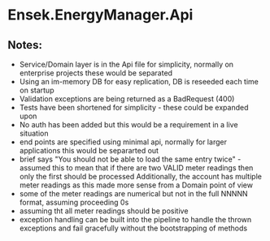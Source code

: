 # Ensek.EnergyManager.Api

## Notes:
- Service/Domain layer is in the Api file for simplicity, normally on enterprise projects these would be separated
- Using an im-memory DB for easy replication, DB is reseeded each time on startup
- Validation exceptions are being returned as a BadRequest (400)
- Tests have been shortened for simplicity - these could be expanded upon
- No auth has been added but this would be a requirement in a live situation
- end points are specified using minimal api, normally for larger applications this would be separarted out
- brief says "You should not be able to load the same entry twice" - assumed this to mean that if there are two VALID meter readings then only the first should be processed
	Additionally, the account has multiple meter readings as this made more sense from a Domain point of view
- some of the meter readings are numerical but not in the full NNNNN format, assuming proceeding 0s
- assuming tht all meter readings should be positive
- exception handling can be built into the pipeline to handle the thrown exceptions and fail gracefully without the bootstrapping of methods

